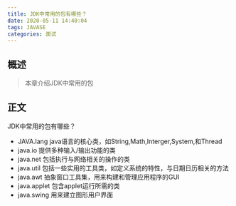 ```yaml
---
title: JDK中常用的包有哪些？
date: 2020-05-11 14:40:04
tags: JAVASE
categories: 面试
---
```


## 概述

> 本章介绍JDK中常用的包

<!--more-->

## 正文

JDK中常用的包有哪些？

- JAVA.lang  java语言的核心类，如String,Math,Interger,System,和Thread
- java.io 提供多种输入/输出功能的类
- java.net 包括执行与网络相关的操作的类
- java.util 包括一些实用的工具类，如定义系统的特性，与日期日历相关的方法
- java.awt 抽象窗口工具集，用来构建和管理应用程序的GUI
- java.applet 包含applet运行所需的类
- java.swing 用来建立图形用户界面